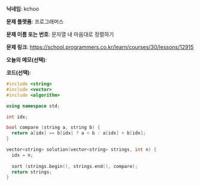 **닉네임**: kchoo

**문제 플랫폼**: 프로그래머스

**문제 이름 또는 번호**: 문자열 내 마음대로 정렬하기

**문제 링크**: https://school.programmers.co.kr/learn/courses/30/lessons/12915

**오늘의 메모(선택)**: 


**코드(선택)**: 

```c++
#include <string>
#include <vector>
#include <algorithm>

using namespace std;

int idx;

bool compare (string a, string b) {
  return a[idx] == b[idx] ? a < b : a[idx] < b[idx];
}

vector<string> solution(vector<string> strings, int n) {
  idx = n;
    
  sort (strings.begin(), strings.end(), compare);
  return strings;
}
```
